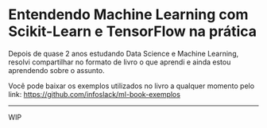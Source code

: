 # Entendendo Machine Learning com Scikit-Learn e TensorFlow na prática

Depois de quase 2 anos estudando Data Science e Machine Learning, resolvi compartilhar no formato de livro o que aprendi e ainda estou aprendendo sobre o assunto.

Você pode baixar os exemplos utilizados no livro a qualquer momento pelo link: https://github.com/infoslack/ml-book-exemplos

---
WIP
